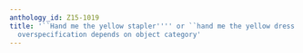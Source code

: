 ```yaml
---
anthology_id: Z15-1019
title: '``Hand me the yellow stapler'''' or ``hand me the yellow dress'''': Colour
  overspecification depends on object category'
---
```

